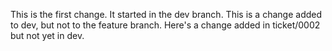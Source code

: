 This is the first change. It started in the dev branch.
This is a change added to dev, but not to the feature branch.
Here's a change added in ticket/0002 but not yet in dev.

